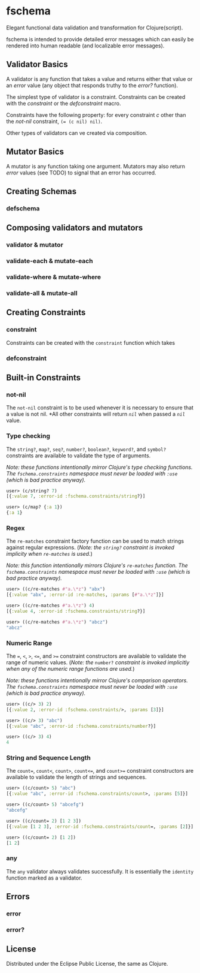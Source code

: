# fschema

Elegant functional data validation and transformation for Clojure(script).

fschema is intended to provide detailed error messages which can
easily be rendered into human readable (and localizable error messages).

## Validator Basics

A validator is any function that takes a value and returns either that
value or an *error* value (any object that responds truthy to the
*error?* function).

The simplest type of validator is a constraint. Constraints can be
created with the *constraint* or the *defconstraint* macro.

Constraints have the following property: for every constraint *c*
other than the *not-nil* constraint, `(= (c nil) nil)`. 

Other types of validators can ve created via composition.

## Mutator Basics

A mutator is any function taking one argument. Mutators may also
return *error* values (see TODO) to signal that an error has occurred.

## Creating Schemas

### defschema

## Composing validators and mutators

### validator & mutator

### validate-each & mutate-each

### validate-where & mutate-where

### validate-all & mutate-all

## Creating Constraints

### constraint

Constraints can be created with the `constraint` function which takes 

### defconstraint

## Built-in Constraints

### not-nil

The `not-nil` constraint is to be used whenever it is necessary to
ensure that a value is not nil. *All other constraints will return
*`nil`* when passed a *`nil`* value.


### Type checking
The `string?`, `map?`, `seq?`, `number?`, `boolean?`, `keyword?`, and
`symbol?` constraints are available to validate the type of arguments.

*Note:  these functions intentionally mirror Clojure's type checking
functions.  The *`fschema.constraints`* namespace must never be loaded
with *`:use`* (which is bad practice anyway).*

```clojure
user> (c/string? 7)
[{:value 7, :error-id :fschema.constraints/string?}]

user> (c/map? {:a 1})
{:a 1}
```

### Regex
The `re-matches` constraint factory function can be used to match
strings against regular expressions. (*Note: the *`string?`* constraint is
invoked implicity when `re-matches` is used.*)

*Note: this function intentionally mirrors Clojure's *`re-matches`*
function.  The *`fschema.constraints`* namespace must never be loaded
with *`:use`* (which is bad practice anyway).*

```clojure
user> ((c/re-matches #"a.\*z") "abx")
[{:value "abx", :error-id :re-matches, :params [#"a.\*z"]}]

user> ((c/re-matches #"a.\*z") 4)
[{:value 4, :error-id :fschema.constraints/string?}]

user> ((c/re-matches #"a.\*z") "abcz")
"abcz"
```

### Numeric Range
The `=`, `<`, `>`, `<=`, and `>=` constraint constructors are
available to validate the range of numeric values. (*Note: the*
`number?` *constraint is invoked implicitly when any of the numeric
range functions are used.*)

*Note:  these functions intentionally mirror Clojure's comparison
operators.  The *`fschema.constraints`* namespace must never be loaded
with *`:use`* (which is bad practice anyway).*

```clojure
user> ((c/> 3) 2)
[{:value 2, :error-id :fschema.constraints/>, :params [3]}]

user> ((c/> 3) "abc")
[{:value "abc", :error-id :fschema.constraints/number?}]

user> ((c/> 3) 4)
4
```

### String and Sequence Length

The `count=`, `count<`, `count>`, `count<=`, and `count>=` constraint
constructors are available to validate the length of strings and
sequences.

```clojure
user> ((c/count> 5) "abc")
[{:value "abc", :error-id :fschema.constraints/count>, :params [5]}]

user> ((c/count> 5) "abcefg")
"abcefg"

user> ((c/count= 2) [1 2 3])
[{:value [1 2 3], :error-id :fschema.constraints/count=, :params [2]}]

user> ((c/count= 2) [1 2])
[1 2]
```

### any

The `any` validator always validates successfully. It is essentially
the `identity` function marked as a validator.

## Errors

### error

### error?

## License

Distributed under the Eclipse Public License, the same as Clojure.
